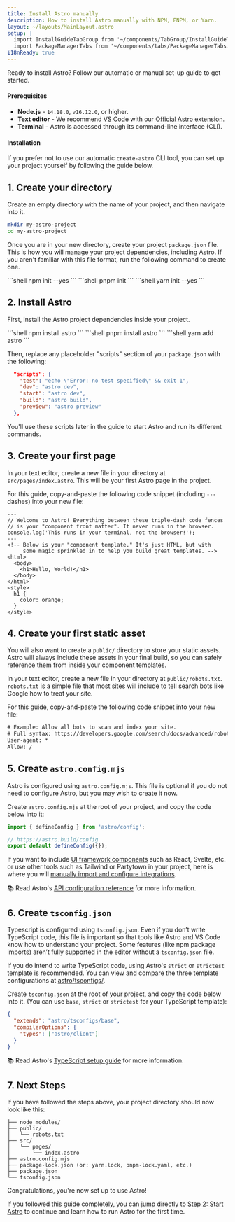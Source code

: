 ```yaml
---
title: Install Astro manually
description: How to install Astro manually with NPM, PNPM, or Yarn.
layout: ~/layouts/MainLayout.astro
setup: |
  import InstallGuideTabGroup from '~/components/TabGroup/InstallGuideTabGroup.astro';
  import PackageManagerTabs from '~/components/tabs/PackageManagerTabs.astro'
i18nReady: true
---
```

Ready to install Astro? Follow our automatic or manual set-up guide to get started.

#### Prerequisites

- **Node.js** - `14.18.0`, `v16.12.0`, or higher.
- **Text editor** - We recommend [VS Code](https://code.visualstudio.com/) with our [Official Astro extension](https://marketplace.visualstudio.com/items?itemName=astro-build.astro-vscode).
- **Terminal** - Astro is accessed through its command-line interface (CLI).

<InstallGuideTabGroup />

#### Installation

If you prefer not to use our automatic `create-astro` CLI tool, you can set up your project yourself by following the guide below.

## 1. Create your directory

Create an empty directory with the name of your project, and then navigate into it.

```bash
mkdir my-astro-project
cd my-astro-project
```

Once you are in your new directory, create your project `package.json` file. This is how you will manage your project dependencies, including Astro. If you aren't familiar with this file format, run the following command to create one.

<PackageManagerTabs>
  <Fragment slot="npm">
  ```shell
  npm init --yes
  ```
  </Fragment>
  <Fragment slot="pnpm">
  ```shell
  pnpm init
  ```
  </Fragment>
  <Fragment slot="yarn">
  ```shell
  yarn init --yes
  ```
  </Fragment>
</PackageManagerTabs>

## 2. Install Astro

First, install the Astro project dependencies inside your project.

<PackageManagerTabs>
  <Fragment slot="npm">
  ```shell
  npm install astro
  ```
  </Fragment>
  <Fragment slot="pnpm">
  ```shell
  pnpm install astro
  ```
  </Fragment>
  <Fragment slot="yarn">
  ```shell
  yarn add astro
  ```
  </Fragment>
</PackageManagerTabs>

Then, replace any placeholder "scripts" section of your `package.json` with the following:

```json title="package.json" del={2} ins={3-6}
  "scripts": {
    "test": "echo \"Error: no test specified\" && exit 1",
    "dev": "astro dev",
    "start": "astro dev",
    "build": "astro build",
    "preview": "astro preview"
  },
```

You'll use these scripts later in the guide to start Astro and run its different commands.

## 3. Create your first page

In your text editor, create a new file in your directory at `src/pages/index.astro`. This will be your first Astro page in the project.

For this guide, copy-and-paste the following code snippet (including `---` dashes) into your new file:

```astro title="src/pages/index.astro"
---
// Welcome to Astro! Everything between these triple-dash code fences
// is your "component front matter". It never runs in the browser.
console.log('This runs in your terminal, not the browser!');
---
<!-- Below is your "component template." It's just HTML, but with
     some magic sprinkled in to help you build great templates. -->
<html>
  <body>
    <h1>Hello, World!</h1>
  </body>
</html>
<style>
  h1 {
    color: orange;
  }
</style>
```

## 4. Create your first static asset

You will also want to create a `public/` directory to store your static assets. Astro will always include these assets in your final build, so you can safely reference them from inside your component templates.

In your text editor, create a new file in your directory at `public/robots.txt`. `robots.txt` is a simple file that most sites will include to tell search bots like Google how to treat your site.

For this guide, copy-and-paste the following code snippet into your new file:

```diff title="public/robots.txt"
# Example: Allow all bots to scan and index your site.
# Full syntax: https://developers.google.com/search/docs/advanced/robots/create-robots-txt
User-agent: *
Allow: /
```

## 5. Create `astro.config.mjs`

Astro is configured using `astro.config.mjs`. This file is optional if you do not need to configure Astro, but you may wish to create it now.

Create `astro.config.mjs` at the root of your project, and copy the code below into it:

```js title="astro.config.mjs"
import { defineConfig } from 'astro/config';

// https://astro.build/config
export default defineConfig({});
```

If you want to include [UI framework components](/en/core-concepts/framework-components/) such as React, Svelte, etc. or use other tools such as Tailwind or Partytown in your project, here is where you will [manually import and configure integrations](/en/guides/integrations-guide/).

📚 Read Astro's [API configuration reference](/en/reference/configuration-reference/) for more information.

## 6. Create `tsconfig.json`

Typescript is configured using `tsconfig.json`. Even if you don’t write TypeScript code, this file is important so that tools like Astro and VS Code know how to understand your project. Some features (like npm package imports) aren’t fully supported in the editor without a `tsconfig.json` file.

If you do intend to write TypeScript code, using Astro's `strict` or `strictest` template is recommended. You can view and compare the three template configurations at [astro/tsconfigs/](https://github.com/withastro/astro/blob/main/packages/astro/tsconfigs/).

Create `tsconfig.json` at the root of your project, and copy the code below into it. (You can use `base`, `strict` or `strictest` for your TypeScript template):

```json title="tsconfig.json" "base"
{
  "extends": "astro/tsconfigs/base",
  "compilerOptions": {
    "types": ["astro/client"]
  }
}
```

📚 Read Astro's [TypeScript setup guide](/en/guides/typescript/#setup) for more information.

## 7. Next Steps

If you have followed the steps above, your project directory should now look like this:

```
├── node_modules/
├── public/
│   └── robots.txt
├── src/
│   └── pages/
│       └── index.astro
├── astro.config.mjs
├── package-lock.json (or: yarn.lock, pnpm-lock.yaml, etc.)
├── package.json
└── tsconfig.json
```

Congratulations, you're now set up to use Astro!

If you followed this guide completely, you can jump directly to [Step 2: Start Astro](/en/install/auto/#2-start-astro-) to continue and learn how to run Astro for the first time.
